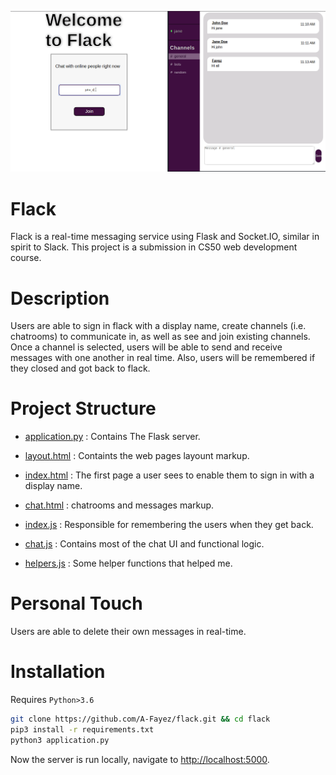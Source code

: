 ![](static/demo.gif)



# Flack

Flack is a real-time messaging service using Flask and Socket.IO, similar in spirit to Slack.
This project is a submission in CS50 web development course. 

# Description

Users are able to sign in flack with a display name, create channels (i.e. chatrooms) to communicate in, as well as see and join existing channels. Once a channel is selected, users will be able to send and receive messages with one another in real time. Also, users will be remembered if they closed and got back to flack.

# Project Structure

* [application.py](application.py) : Contains The Flask server.

* [layout.html](templates/layout.html) : Containts the web pages layount markup.
* [index.html](templates/chat.html) : The first page a user sees to enable them to sign in with a display name.
* [chat.html](templates/chat.html) : chatrooms and messages markup.

* [index.js](js/index.js) : Responsible for remembering the users when they get back.
* [chat.js](js/chat.js) : Contains most of the chat UI and functional logic.
* [helpers.js](js/helpers.js) : Some helper functions that helped me.


# Personal Touch
Users are able to delete their own messages in real-time.

# Installation

Requires `Python>3.6`

```bash
git clone https://github.com/A-Fayez/flack.git && cd flack
pip3 install -r requirements.txt
python3 application.py
```

Now the server is run locally, navigate to [http://localhost:5000](http://localhost:5000).

